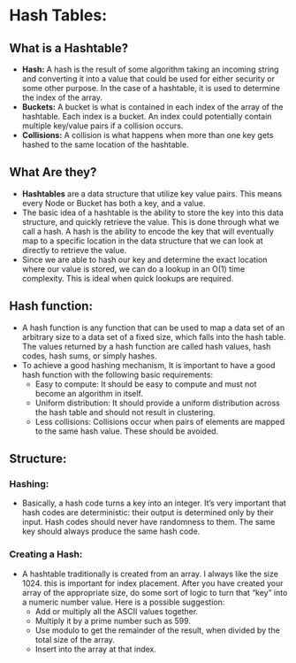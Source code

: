 # Hash Tables:

## What is a Hashtable?
  - **Hash:** A hash is the result of some algorithm taking an incoming string and converting it into a value that could be used for either security or some other purpose. In the case of a hashtable, it is used to determine the index of the array.
  - **Buckets:** A bucket is what is contained in each index of the array of the hashtable. Each index is a bucket. An index could potentially contain multiple key/value pairs if a collision occurs.
  - **Collisions:** A collision is what happens when more than one key gets hashed to the same location of the hashtable.


## What Are they?
  - **Hashtables** are a data structure that utilize key value pairs. This means every Node or Bucket has both a key, and a value.
  - The basic idea of a hashtable is the ability to store the key into this data structure, and quickly retrieve the value. This is done through what we call a hash. A hash is the ability to encode the key that will eventually map to a specific location in the data structure that we can look at directly to retrieve the value.
  - Since we are able to hash our key and determine the exact location where our value is stored, we can do a lookup in an O(1) time complexity. This is ideal when quick lookups are required.


## Hash function:
  - A hash function is any function that can be used to map a data set of an arbitrary size to a data set of a fixed size, which falls into the hash table. The values returned by a hash function are called hash values, hash codes, hash sums, or simply hashes.
  - To achieve a good hashing mechanism, It is important to have a good hash function with the following basic requirements:
    - Easy to compute: It should be easy to compute and must not become an algorithm in itself.
    - Uniform distribution: It should provide a uniform distribution across the hash table and should not result in clustering.
    - Less collisions: Collisions occur when pairs of elements are mapped to the same hash value. These should be avoided.

## Structure:
### Hashing:
  - Basically, a hash code turns a key into an integer. It’s very important that hash codes are deterministic: their output is determined only by their input. Hash codes should never have randomness to them. The same key should always produce the same hash code.

### Creating a Hash:
  - A hashtable traditionally is created from an array. I always like the size 1024. this is important for index placement. After you have created your array of the appropriate size, do some sort of logic to turn that “key” into a numeric number value. Here is a possible suggestion:
     - Add or multiply all the ASCII values together.
     - Multiply it by a prime number such as 599.
     - Use modulo to get the remainder of the result, when divided by the total size of the array.
     - Insert into the array at that index.
  
 




